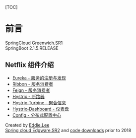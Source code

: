 [TOC]

# 前言

SpringCloud Greenwich.SR1 <br>
SpringBoot 2.1.5.RELEASE

## Netflix 组件介绍

- [Eureka - 服务的注册与发现](eureka/README.md)
- [Ribbon - 服务消费者](ribbon/README.md)
- [Feign - 服务消费者](feign/README.md)
- [Hystrix - 断路器](hystrix/README.md)
- [Hystrix-Turbine - 聚合信息](turbine/README.md)
- [Hystrix-Dashboard - 仪表盘](dashboard/README.md)
- [Config - 分布式配置中心](config-repo/README.md)

Created by [Eddie.Lee](http://blog.eddilee.cn/) <br>
[Spring cloud Edgware.SR2](https://www.cnblogs.com/EddieBlog/category/1186546.html) and [code downloads](https://github.com/eddie-code/SpringCloudDemo) prior to 2018
